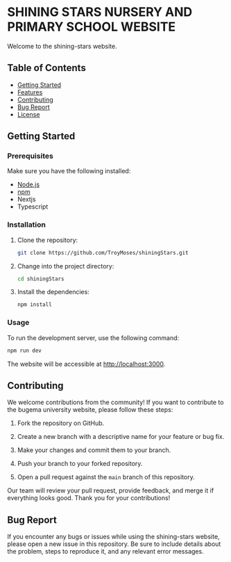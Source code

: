 
# SHINING STARS NURSERY AND PRIMARY SCHOOL WEBSITE

Welcome to the shining-stars website.

## Table of Contents

- [Getting Started](#getting-started)
- [Features](#features)
- [Contributing](#contributing)
- [Bug Report](#bug-report)
- [License](#license)

## Getting Started

### Prerequisites

Make sure you have the following installed:

- [Node.js](https://nodejs.org/en/)
- [npm](https://www.npmjs.com/)
- Nextjs
- Typescript

### Installation

1. Clone the repository:

   ```bash
   git clone https://github.com/TroyMoses/shiningStars.git
   ```

2. Change into the project directory:

   ```bash
   cd shiningStars
   ```

3. Install the dependencies:

   ```bash
   npm install
   ```

### Usage

To run the development server, use the following command:

```bash
npm run dev
```

The website will be accessible at [http://localhost:3000](http://localhost:3000).

## Contributing

We welcome contributions from the community! If you want to contribute to the bugema university website, please follow these steps:

1. Fork the repository on GitHub.

2. Create a new branch with a descriptive name for your feature or bug fix.

3. Make your changes and commit them to your branch.

4. Push your branch to your forked repository.

5. Open a pull request against the `main` branch of this repository.

Our team will review your pull request, provide feedback, and merge it if everything looks good. Thank you for your contributions!

## Bug Report

If you encounter any bugs or issues while using the shining-stars website, please open a new issue in this repository. Be sure to include details about the problem, steps to reproduce it, and any relevant error messages.
